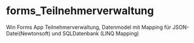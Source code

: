 # forms_Teilnehmerverwaltung
Win Forms App Teilnehmerverwaltung, Datenmodel mit Mapping für JSON-Datei(Newtonsoft) und SQLDatenbank (LINQ Mapping)
